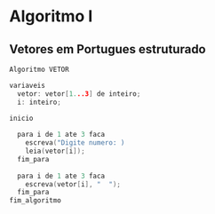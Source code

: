 # Algoritmo I

## Vetores em Portugues estruturado

```c
Algoritmo VETOR

variaveis
  vetor: vetor[1...3] de inteiro;
  i: inteiro;
  
inicio

  para i de 1 ate 3 faca
    escreva("Digite numero: )
    leia(vetor[i]);
  fim_para
  
  para i de 1 ate 3 faca
    escreva(vetor[i], "  ");
  fim_para
fim_algoritmo
```
